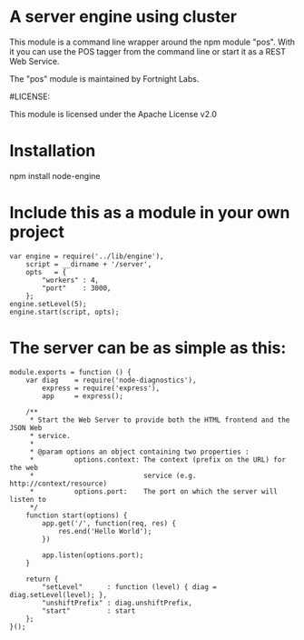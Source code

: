 # A server engine using cluster

This module is a command line wrapper around the npm module "pos". With it you
can use the POS tagger from the command line or start it as a REST Web Service.

The "pos" module  is maintained by Fortnight Labs.

#LICENSE:

This module is licensed under the Apache License v2.0

# Installation

npm install node-engine

# Include this as a module in your own project

    var engine = require('../lib/engine'),
        script = __dirname + '/server',
        opts   = {
            "workers" : 4,
            "port"    : 3000,
        };
    engine.setLevel(5);
    engine.start(script, opts);

# The server can be as simple as this:

    module.exports = function () {
        var diag    = require('node-diagnostics'),
            express = require('express'),
            app     = express();
        
        /**
         * Start the Web Server to provide both the HTML frontend and the JSON Web
         * service.
         * 
         * @param options an object containing two properties :
         *          options.context: The context (prefix on the URL) for the web 
         *                           service (e.g. http://context/resource)
         *          options.port:    The port on which the server will listen to
         */
        function start(options) {
            app.get('/', function(req, res) {
                res.end('Hello World');
            })
            
            app.listen(options.port);
        }
    
        return {
            "setLevel"      : function (level) { diag = diag.setLevel(level); },
            "unshiftPrefix" : diag.unshiftPrefix,
            "start"         : start
        };
    }();
